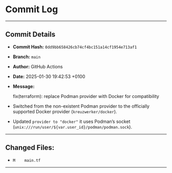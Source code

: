 # Commit Log

---

## Commit Details

- **Commit Hash:**   `0dd9bb658426cb74cf4bc151a14cf1954e713af1`
- **Branch:**        `main`
- **Author:**        GitHub Actions
- **Date:**          2025-01-30 19:42:53 +0100
- **Message:**

  fix(terraform): replace Podman provider with Docker for compatibility

- Switched from the non-existent Podman provider to the officially supported Docker provider (`kreuzwerker/docker`).
- Updated `provider to "docker"` it  uses Podman’s socket (`unix:///run/user/${var.user_id}/podman/podman.sock`).

---

## Changed Files:

- `M	main.tf`

---
